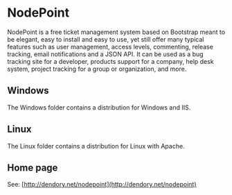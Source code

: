 NodePoint
=========
NodePoint is a free ticket management system based on Bootstrap meant to be elegant, easy to install and easy to use, yet still offer many typical features such as user management, access levels, commenting, release tracking, email notifications and a JSON API. It can be used as a bug tracking site for a developer, products support for a company, help desk system, project tracking for a group or organization, and more.

Windows
-------
The Windows folder contains a distribution for Windows and IIS.

Linux
-----
The Linux folder contains a distribution for Linux with Apache.


Home page
---------
See: [http://dendory.net/nodepoint](http://dendory.net/nodepoint)
